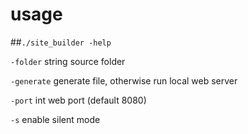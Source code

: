 # usage

##`./site_builder -help`
  
  `-folder` string 
  source folder
  
  `-generate`
        generate file, otherwise run local web server
  
  `-port` int
        web port (default 8080)
  
  `-s`    enable silent mode



